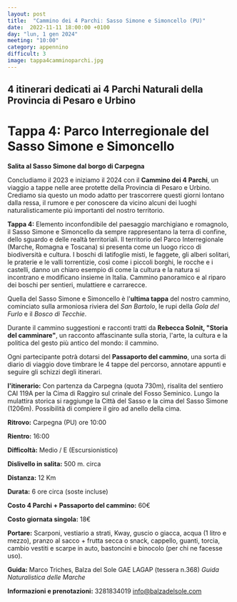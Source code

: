 ```yaml
---
layout: post
title:  "Cammino dei 4 Parchi: Sasso Simone e Simoncello (PU)"
date:  2022-11-11 18:00:00 +0100
day: "lun, 1 gen 2024"
meeting: "10:00"
category: appennino 
difficult: 3
image: tappa4camminoparchi.jpg
---
```


## 4 itinerari dedicati ai 4 Parchi Naturali della Provincia di Pesaro e Urbino

# Tappa 4: Parco Interregionale del Sasso Simone e Simoncello

**Salita al Sasso Simone dal borgo di Carpegna**

Concludiamo il 2023 e iniziamo il 2024 con il **Cammino dei 4 Parchi**, un viaggio a tappe nelle aree protette della Provincia di Pesaro e Urbino. Crediamo sia questo un modo adatto per trascorrere questi giorni lontano dalla ressa, il rumore e per conoscere da vicino alcuni dei luoghi naturalisticamente più importanti del nostro territorio.

**Tappa 4:** Elemento inconfondibile del paesaggio marchigiano e romagnolo, il Sasso Simone e Simoncello da sempre rappresentano la terra di confine, dello sguardo e delle realtà territoriali. 
Il territorio del Parco Interregionale (Marche, Romagna e Toscana) si presenta come un luogo ricco di biodiversità e cultura. I boschi di latifoglie misti, le faggete, gli alberi solitari, le praterie e le valli torrentizie, così come i piccoli borghi, le rocche e i castelli, danno un chiaro esempio di come la cultura e la natura si incontrano e modificano insieme in Italia.
Cammino panoramico e al riparo dei boschi per sentieri, mulattiere e carrarecce.

Quella del Sasso Simone e Simoncello è l'**ultima tappa** del nostro cammino, cominciato sulla armoniosa riviera del *San Bartolo*, le rupi della *Gola del Furlo* e il *Bosco di Tecchie*.

Durante il cammino suggestioni e racconti tratti da **Rebecca Solnit, "Storia del camminare"**, un racconto affascinante sulla storia, l'arte, la cultura e la politica del gesto più antico del mondo: il cammino.

Ogni partecipante potrà dotarsi del **Passaporto del cammino**, una sorta di diario di viaggio dove timbrare le 4 tappe del percorso, annotare appunti e seguire gli schizzi degli itinerari.

**l'itinerario:** Con partenza da Carpegna (quota 730m), risalita del sentiero CAI 119A per la Cima di Raggiro sul crinale del Fosso Seminico. Lungo la mulattira storica si raggiunge la Città del Sasso e la cima del Sasso Simone (1206m). Possibilità di compiere il giro ad anello della cima.

**Ritrovo:** Carpegna (PU) ore 10:00

**Rientro:** 16:00 

**Difficoltà:** Medio / E (Escursionistico)

**Dislivello in salita:**  500 m. circa

**Distanza:** 12 Km

**Durata:** 6 ore circa (soste incluse)

**Costo 4 Parchi + Passaporto del cammino:** 60€

**Costo giornata singola:** 18€

**Portare:** Scarponi, vestiario a strati, Kway, guscio o giacca, acqua (1 litro e mezzo), pranzo al sacco + frutta secca o snack, cappello, guanti, torcia, cambio vestiti e scarpe in auto, bastoncini e binocolo (per chi ne facesse uso). 

**Guida:** Marco Triches, Balza del Sole GAE LAGAP (tessera n.368)
*Guida Naturalistica delle Marche*

**Informazioni e prenotazioni:** 3281834019 info@balzadelsole.com
